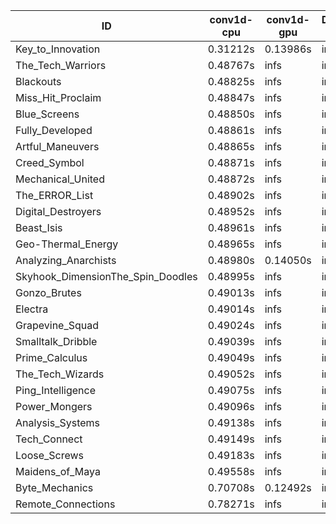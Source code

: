 |ID|conv1d-cpu|conv1d-gpu|DWSPConv2D-gpu|gemm-gpu|avg|
|-|-|-|-|-|-|
|Key_to_Innovation|0.31212s|0.13986s|infs|4.51584s|infs|
|The_Tech_Warriors|0.48767s|infs|infs|4.50667s|infs|
|Blackouts|0.48825s|infs|infs|4.50407s|infs|
|Miss_Hit_Proclaim|0.48847s|infs|infs|4.49461s|infs|
|Blue_Screens|0.48850s|infs|infs|4.52093s|infs|
|Fully_Developed|0.48861s|infs|infs|4.49947s|infs|
|Artful_Maneuvers|0.48865s|infs|infs|4.50650s|infs|
|Creed_Symbol|0.48871s|infs|infs|4.51928s|infs|
|Mechanical_United|0.48872s|infs|infs|4.51045s|infs|
|The_ERROR_List|0.48902s|infs|infs|4.51434s|infs|
|Digital_Destroyers|0.48952s|infs|infs|4.50940s|infs|
|Beast_Isis|0.48961s|infs|infs|4.50686s|infs|
|Geo-Thermal_Energy|0.48965s|infs|infs|4.52331s|infs|
|Analyzing_Anarchists|0.48980s|0.14050s|infs|4.51529s|infs|
|Skyhook_DimensionThe_Spin_Doodles|0.48995s|infs|infs|4.51321s|infs|
|Gonzo_Brutes|0.49013s|infs|infs|4.51104s|infs|
|Electra|0.49014s|infs|infs|4.51956s|infs|
|Grapevine_Squad|0.49024s|infs|infs|4.51162s|infs|
|Smalltalk_Dribble|0.49039s|infs|infs|4.47875s|infs|
|Prime_Calculus|0.49049s|infs|infs|4.53026s|infs|
|The_Tech_Wizards|0.49052s|infs|infs|4.48782s|infs|
|Ping_Intelligence|0.49075s|infs|infs|4.51676s|infs|
|Power_Mongers|0.49096s|infs|infs|4.49656s|infs|
|Analysis_Systems|0.49138s|infs|infs|4.49565s|infs|
|Tech_Connect|0.49149s|infs|infs|4.52097s|infs|
|Loose_Screws|0.49183s|infs|infs|4.51473s|infs|
|Maidens_of_Maya|0.49558s|infs|infs|4.50533s|infs|
|Byte_Mechanics|0.70708s|0.12492s|infs|4.48778s|infs|
|Remote_Connections|0.78271s|infs|infs|4.51155s|infs|
